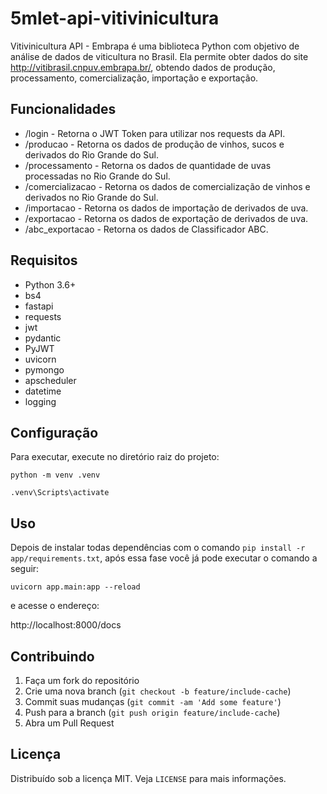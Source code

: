 # 5mlet-api-vitivinicultura

Vitivinicultura API - Embrapa é uma biblioteca Python com objetivo de análise de dados de viticultura no Brasil. Ela permite obter dados do site http://vitibrasil.cnpuv.embrapa.br/, obtendo dados de produção, processamento, comercialização, importação e exportação.

## Funcionalidades

- /login - Retorna o JWT Token para utilizar nos requests da API.
- /producao - Retorna os dados de produção de vinhos, sucos e derivados do Rio Grande do Sul.
- /processamento - Retorna os dados de quantidade de uvas processadas no Rio Grande do Sul.
- /comercializacao - Retorna os dados de comercialização de vinhos e derivados no Rio Grande do Sul.
- /importacao - Retorna os dados de importação de derivados de uva.
- /exportacao - Retorna os dados de exportação de derivados de uva.
- /abc_exportacao - Retorna os dados de Classificador ABC.

## Requisitos

- Python 3.6+
- bs4
- fastapi
- requests
- jwt
- pydantic
- PyJWT
- uvicorn
- pymongo
- apscheduler
- datetime
- logging

## Configuração

Para executar, execute no diretório raiz do projeto:

`python -m venv .venv`

`.venv\Scripts\activate`

## Uso

Depois de instalar todas dependências com o comando `pip install -r app/requirements.txt`, após essa fase você já pode executar o comando a seguir:

`uvicorn app.main:app --reload`

e acesse o endereço:

http://localhost:8000/docs

## Contribuindo

1. Faça um fork do repositório
2. Crie uma nova branch (`git checkout -b feature/include-cache`)
3. Commit suas mudanças (`git commit -am 'Add some feature'`)
4. Push para a branch (`git push origin feature/include-cache`)
5. Abra um Pull Request

## Licença

Distribuído sob a licença MIT. Veja `LICENSE` para mais informações.
